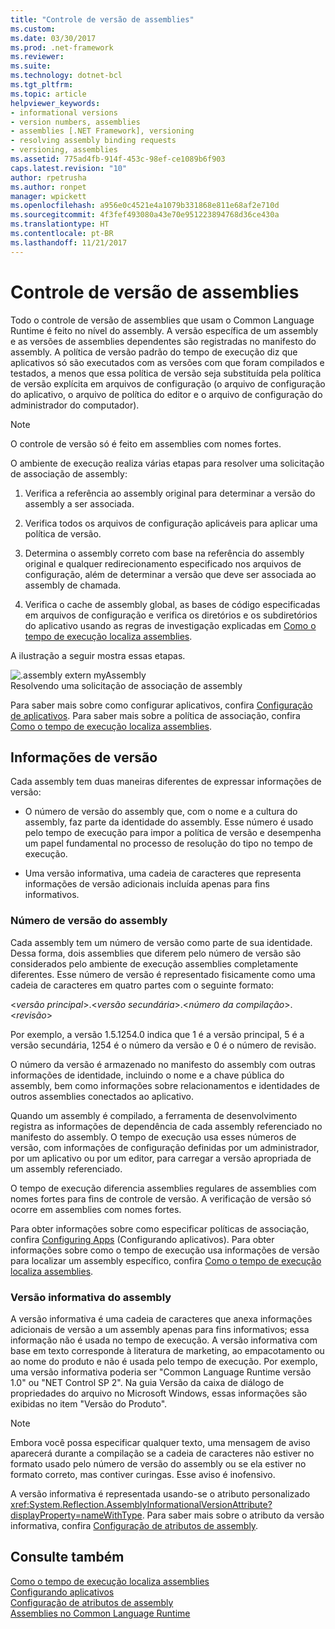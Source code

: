 ```yaml
---
title: "Controle de versão de assemblies"
ms.custom: 
ms.date: 03/30/2017
ms.prod: .net-framework
ms.reviewer: 
ms.suite: 
ms.technology: dotnet-bcl
ms.tgt_pltfrm: 
ms.topic: article
helpviewer_keywords:
- informational versions
- version numbers, assemblies
- assemblies [.NET Framework], versioning
- resolving assembly binding requests
- versioning, assemblies
ms.assetid: 775ad4fb-914f-453c-98ef-ce1089b6f903
caps.latest.revision: "10"
author: rpetrusha
ms.author: ronpet
manager: wpickett
ms.openlocfilehash: a956e0c4521e4a1079b331868e811e68af2e710d
ms.sourcegitcommit: 4f3fef493080a43e70e951223894768d36ce430a
ms.translationtype: HT
ms.contentlocale: pt-BR
ms.lasthandoff: 11/21/2017
---
```

# <a name="assembly-versioning"></a>Controle de versão de assemblies
Todo o controle de versão de assemblies que usam o Common Language Runtime é feito no nível do assembly. A versão específica de um assembly e as versões de assemblies dependentes são registradas no manifesto do assembly. A política de versão padrão do tempo de execução diz que aplicativos só são executados com as versões com que foram compilados e testados, a menos que essa política de versão seja substituída pela política de versão explícita em arquivos de configuração (o arquivo de configuração do aplicativo, o arquivo de política do editor e o arquivo de configuração do administrador do computador).  
  
> [!NOTE]
>  O controle de versão só é feito em assemblies com nomes fortes.  
  
 O ambiente de execução realiza várias etapas para resolver uma solicitação de associação de assembly:  
  
1.  Verifica a referência ao assembly original para determinar a versão do assembly a ser associada.  
  
2.  Verifica todos os arquivos de configuração aplicáveis para aplicar uma política de versão.  
  
3.  Determina o assembly correto com base na referência do assembly original e qualquer redirecionamento especificado nos arquivos de configuração, além de determinar a versão que deve ser associada ao assembly de chamada.  
  
4.  Verifica o cache de assembly global, as bases de código especificadas em arquivos de configuração e verifica os diretórios e os subdiretórios do aplicativo usando as regras de investigação explicadas em [Como o tempo de execução localiza assemblies](../../../docs/framework/deployment/how-the-runtime-locates-assemblies.md).  
  
 A ilustração a seguir mostra essas etapas.  
  
 ![.assembly extern myAssembly](../../../docs/framework/app-domains/media/versioningover.gif "versioningover")  
Resolvendo uma solicitação de associação de assembly  
  
 Para saber mais sobre como configurar aplicativos, confira [Configuração de aplicativos](../../../docs/framework/configure-apps/index.md). Para saber mais sobre a política de associação, confira [Como o tempo de execução localiza assemblies](../../../docs/framework/deployment/how-the-runtime-locates-assemblies.md).  
  
## <a name="version-information"></a>Informações de versão  
 Cada assembly tem duas maneiras diferentes de expressar informações de versão:  
  
-   O número de versão do assembly que, com o nome e a cultura do assembly, faz parte da identidade do assembly. Esse número é usado pelo tempo de execução para impor a política de versão e desempenha um papel fundamental no processo de resolução do tipo no tempo de execução.  
  
-   Uma versão informativa, uma cadeia de caracteres que representa informações de versão adicionais incluída apenas para fins informativos.  
  
### <a name="assembly-version-number"></a>Número de versão do assembly  
 Cada assembly tem um número de versão como parte de sua identidade. Dessa forma, dois assemblies que diferem pelo número de versão são considerados pelo ambiente de execução assemblies completamente diferentes. Esse número de versão é representado fisicamente como uma cadeia de caracteres em quatro partes com o seguinte formato:  
  
 \<*versão principal*>.\<*versão secundária*>.\<*número da compilação*>.\<*revisão*>  
  
 Por exemplo, a versão 1.5.1254.0 indica que 1 é a versão principal, 5 é a versão secundária, 1254 é o número da versão e 0 é o número de revisão.  
  
 O número da versão é armazenado no manifesto do assembly com outras informações de identidade, incluindo o nome e a chave pública do assembly, bem como informações sobre relacionamentos e identidades de outros assemblies conectados ao aplicativo.  
  
 Quando um assembly é compilado, a ferramenta de desenvolvimento registra as informações de dependência de cada assembly referenciado no manifesto do assembly. O tempo de execução usa esses números de versão, com informações de configuração definidas por um administrador, por um aplicativo ou por um editor, para carregar a versão apropriada de um assembly referenciado.  
  
 O tempo de execução diferencia assemblies regulares de assemblies com nomes fortes para fins de controle de versão. A verificação de versão só ocorre em assemblies com nomes fortes.  
  
 Para obter informações sobre como especificar políticas de associação, confira [Configuring Apps](../../../docs/framework/configure-apps/index.md) (Configurando aplicativos). Para obter informações sobre como o tempo de execução usa informações de versão para localizar um assembly específico, confira [Como o tempo de execução localiza assemblies](../../../docs/framework/deployment/how-the-runtime-locates-assemblies.md).  
  
### <a name="assembly-informational-version"></a>Versão informativa do assembly  
 A versão informativa é uma cadeia de caracteres que anexa informações adicionais de versão a um assembly apenas para fins informativos; essa informação não é usada no tempo de execução. A versão informativa com base em texto corresponde à literatura de marketing, ao empacotamento ou ao nome do produto e não é usada pelo tempo de execução. Por exemplo, uma versão informativa poderia ser "Common Language Runtime versão 1.0" ou "NET Control SP 2". Na guia Versão da caixa de diálogo de propriedades do arquivo no Microsoft Windows, essas informações são exibidas no item "Versão do Produto".  
  
> [!NOTE]
>  Embora você possa especificar qualquer texto, uma mensagem de aviso aparecerá durante a compilação se a cadeia de caracteres não estiver no formato usado pelo número de versão do assembly ou se ela estiver no formato correto, mas contiver curingas. Esse aviso é inofensivo.  
  
 A versão informativa é representada usando-se o atributo personalizado <xref:System.Reflection.AssemblyInformationalVersionAttribute?displayProperty=nameWithType>. Para saber mais sobre o atributo da versão informativa, confira [Configuração de atributos de assembly](../../../docs/framework/app-domains/set-assembly-attributes.md).  
  
## <a name="see-also"></a>Consulte também  
 [Como o tempo de execução localiza assemblies](../../../docs/framework/deployment/how-the-runtime-locates-assemblies.md)  
 [Configurando aplicativos](../../../docs/framework/configure-apps/index.md)  
 [Configuração de atributos de assembly](../../../docs/framework/app-domains/set-assembly-attributes.md)  
 [Assemblies no Common Language Runtime](../../../docs/framework/app-domains/assemblies-in-the-common-language-runtime.md)
